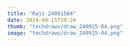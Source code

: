 ```yaml
---
title: "Rajz 24091504"
date: 2024-09-15T19:24
thumb: "techdraws/draw_240915-04.png"
image: "techdraws/draw_240915-04.png"
---
```

